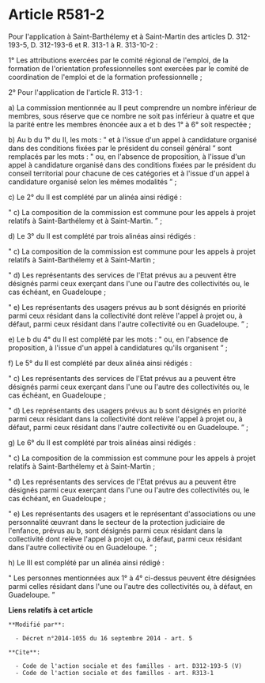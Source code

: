# Article R581-2

Pour l'application à Saint-Barthélemy et à Saint-Martin des articles D. 312-193-5, D. 312-193-6 et R. 313-1 à R. 313-10-2 : 

1° Les attributions exercées par le comité régional de l'emploi, de la formation de l'orientation professionnelles sont
exercées par le comité de coordination de l'emploi et de la formation professionnelle ; 

2° Pour l'application de l'article R. 313-1 : 

a) La commission mentionnée au II peut comprendre un nombre inférieur de membres, sous réserve que ce nombre ne soit pas
inférieur à quatre et que la parité entre les membres énoncée aux a et b des 1° à 6° soit respectée ; 

b) Au b du 1° du II, les mots : " et à l'issue d'un appel à candidature organisé dans des conditions fixées par le président
du conseil général ” sont remplacés par les mots : " ou, en l'absence de proposition, à l'issue d'un appel à candidature
organisé dans des conditions fixées par le président du conseil territorial pour chacune de ces catégories et à l'issue d'un
appel à candidature organisé selon les mêmes modalités ” ; 

c) Le 2° du II est complété par un alinéa ainsi rédigé : 

" c) La composition de la commission est commune pour les appels à projet relatifs à Saint-Barthélemy et à Saint-Martin. ” ; 

d) Le 3° du II est complété par trois alinéas ainsi rédigés : 

" c) La composition de la commission est commune pour les appels à projet relatifs à Saint-Barthélemy et à Saint-Martin ; 

" d) Les représentants des services de l'Etat prévus au a peuvent être désignés parmi ceux exerçant dans l'une ou l'autre des
collectivités ou, le cas échéant, en Guadeloupe ; 

" e) Les représentants des usagers prévus au b sont désignés en priorité parmi ceux résidant dans la collectivité dont relève
l'appel à projet ou, à défaut, parmi ceux résidant dans l'autre collectivité ou en Guadeloupe. ” ; 

e) Le b du 4° du II est complété par les mots : " ou, en l'absence de proposition, à l'issue d'un appel à candidatures qu'ils
organisent ” ; 

f) Le 5° du II est complété par deux alinéa ainsi rédigés : 

" c) Les représentants des services de l'Etat prévus au a peuvent être désignés parmi ceux exerçant dans l'une ou l'autre des
collectivités ou, le cas échéant, en Guadeloupe ; 

" d) Les représentants des usagers prévus au b sont désignés en priorité parmi ceux résidant dans la collectivité dont relève
l'appel à projet ou, à défaut, parmi ceux résidant dans l'autre collectivité ou en Guadeloupe. ” ; 

g) Le 6° du II est complété par trois alinéas ainsi rédigés : 

" c) La composition de la commission est commune pour les appels à projet relatifs à Saint-Barthélemy et à Saint-Martin ; 

" d) Les représentants des services de l'Etat prévus au a peuvent être désignés parmi ceux exerçant dans l'une ou l'autre des
collectivités ou, le cas échéant, en Guadeloupe ; 

" e) Les représentants des usagers et le représentant d'associations ou une personnalité œuvrant dans le secteur de la
protection judiciaire de l'enfance, prévus au b, sont désignés parmi ceux résidant dans la collectivité dont relève l'appel à
projet ou, à défaut, parmi ceux résidant dans l'autre collectivité ou en Guadeloupe. ” ; 

h) Le III est complété par un alinéa ainsi rédigé : 

" Les personnes mentionnées aux 1° à 4° ci-dessus peuvent être désignées parmi celles résidant dans l'une ou l'autre des
collectivités ou, à défaut, en Guadeloupe. ”

**Liens relatifs à cet article**

	**Modifié par**:

	  - Décret n°2014-1055 du 16 septembre 2014 - art. 5

	**Cite**:

	  - Code de l'action sociale et des familles - art. D312-193-5 (V)
	  - Code de l'action sociale et des familles - art. R313-1
